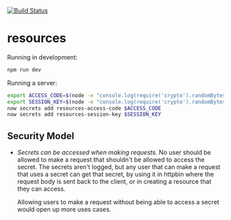 [![Build Status](https://travis-ci.org/resources/console.svg?branch=master)](https://travis-ci.org/resources/console)

# resources

Running in development:

``` bash
npm run dev
```

Running a server:

``` bash
export ACCESS_CODE=$(node -e "console.log(require('crypto').randomBytes(16).toString('hex'))")
export SESSION_KEY=$(node -e "console.log(require('crypto').randomBytes(64).toString('hex'))")
now secrets add resources-access-code $ACCESS_CODE
now secrets add resources-session-key $SESSION_KEY
```

## Security Model

- *Secrets can be accessed when making requests.* No user should be allowed
  to make a request that shouldn't be allowed to access the secret. The
  secrets aren't logged, but any user that can make a request that uses a
  secret can get that secret, by using it in httpbin where the request body
  is sent back to the client, or in creating a resource that they can access.

  Allowing users to make a request without being able to access a secret
  would open up more uses cases.